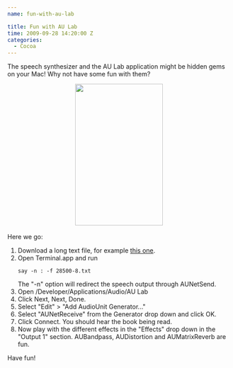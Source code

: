 ```yaml
---
name: fun-with-au-lab

title: Fun with AU Lab
time: 2009-09-28 14:20:00 Z
categories:
  - Cocoa
---
```


The speech synthesizer and the AU Lab application might be hidden gems on your Mac! Why not have some fun with them?<br />

<div class="separator" style="clear: both; text-align: center;"><a href="http://2.bp.blogspot.com/_-dK4R3d1lbc/SsDGCBjTH3I/AAAAAAAAA4M/6g4SRbznWmM/s1600-h/Screen+shot+2009-09-28+at+16.16.33.png" imageanchor="1" style="margin-left: 1em; margin-right: 1em;"><img border="0" height="320" src="/assets/archived_posts/Screen+shot+2009-09-28+at+16.16.33_4f2a462b.png" width="198" /></a><br />
</div><br />
Here we go:<br />
<ol><li>Download a long text file, for example <a href="http://www.gutenberg.org/files/28500/28500-8.txt">this one</a>.</li>
<li>Open Terminal.app and run<br />
<pre><code>say -n : -f 28500-8.txt</code></pre>The "-n" option will redirect the speech output through AUNetSend.<br />
</li>
<li>Open /Developer/Applications/Audio/AU Lab </li>
<li>Click Next, Next, Done.</li>
<li>Select "Edit" &gt; "Add AudioUnit Generator..."</li>
<li>Select "AUNetReceive" from the Generator drop down and click OK.</li>
<li>Click Connect. You should hear the book being read.</li>
<li>Now play with the different effects in the "Effects" drop down in the "Output 1" section. AUBandpass, AUDistortion and AUMatrixReverb are fun.</li>
</ol>Have fun!<br />
<ol></ol><div><br />
</div>

